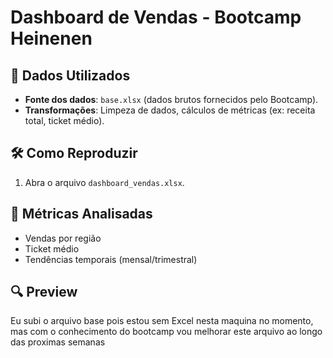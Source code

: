 # Dashboard de Vendas - Bootcamp Heinenen

## 📂 Dados Utilizados
- **Fonte dos dados**: `base.xlsx` (dados brutos fornecidos pelo Bootcamp).
- **Transformações**: Limpeza de dados, cálculos de métricas (ex: receita total, ticket médio).

## 🛠 Como Reproduzir
1. Abra o arquivo `dashboard_vendas.xlsx`.

## 📌 Métricas Analisadas
- Vendas por região
- Ticket médio
- Tendências temporais (mensal/trimestral)

## 🔍 Preview
Eu subi o arquivo base pois estou sem Excel nesta maquina no momento, mas com o conhecimento do bootcamp vou melhorar este arquivo ao longo das proximas semanas
